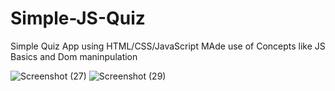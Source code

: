 # Simple-JS-Quiz
Simple Quiz App using HTML/CSS/JavaScript
MAde use of Concepts like JS Basics and Dom maninpulation 


![Screenshot (27)](https://user-images.githubusercontent.com/93152317/232308128-c2ec3b0e-1220-40ca-a535-f4c7b394b545.png)
![Screenshot (29)](https://user-images.githubusercontent.com/93152317/232308130-1cb2fe35-f5f9-43c2-a34c-c18dc6f26475.png)
